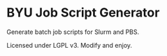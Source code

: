 BYU Job Script Generator
=====================

Generate batch job scripts for Slurm and PBS.

Licensed under LGPL v3.  Modify and enjoy.
